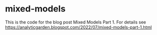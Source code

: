 # mixed-models

This is the code for the blog post Mixed Models Part 1. For details see https://analyticgarden.blogspot.com/2022/07/mixed-models-part-1.html

